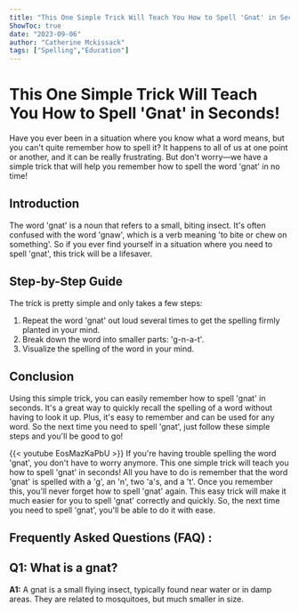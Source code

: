 ```yaml
---
title: "This One Simple Trick Will Teach You How to Spell 'Gnat' in Seconds!"
ShowToc: true 
date: "2023-09-06"
author: "Catherine Mckissack" 
tags: ["Spelling","Education"]
---
```

# This One Simple Trick Will Teach You How to Spell 'Gnat' in Seconds!

Have you ever been in a situation where you know what a word means, but you can't quite remember how to spell it? It happens to all of us at one point or another, and it can be really frustrating. But don't worry—we have a simple trick that will help you remember how to spell the word 'gnat' in no time!

## Introduction

The word 'gnat' is a noun that refers to a small, biting insect. It's often confused with the word 'gnaw', which is a verb meaning 'to bite or chew on something'. So if you ever find yourself in a situation where you need to spell 'gnat', this trick will be a lifesaver.

## Step-by-Step Guide

The trick is pretty simple and only takes a few steps:

1. Repeat the word 'gnat' out loud several times to get the spelling firmly planted in your mind.
2. Break down the word into smaller parts: 'g-n-a-t'.
3. Visualize the spelling of the word in your mind.

## Conclusion

Using this simple trick, you can easily remember how to spell 'gnat' in seconds. It's a great way to quickly recall the spelling of a word without having to look it up. Plus, it's easy to remember and can be used for any word. So the next time you need to spell 'gnat', just follow these simple steps and you'll be good to go!

{{< youtube EosMazKaPbU >}} 
If you're having trouble spelling the word 'gnat', you don't have to worry anymore. This one simple trick will teach you how to spell 'gnat' in seconds! All you have to do is remember that the word 'gnat' is spelled with a 'g', an 'n', two 'a's, and a 't'. Once you remember this, you'll never forget how to spell 'gnat' again. This easy trick will make it much easier for you to spell 'gnat' correctly and quickly. So, the next time you need to spell 'gnat', you'll be able to do it with ease.

## Frequently Asked Questions (FAQ) :
## Q1: What is a gnat?

**A1:** A gnat is a small flying insect, typically found near water or in damp areas. They are related to mosquitoes, but much smaller in size.





